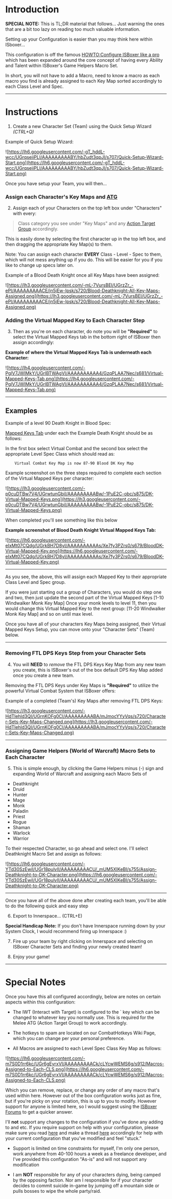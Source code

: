 # Introduction #

**SPECIAL NOTE:** This is TL;DR material that follows... Just warning the ones that are a bit too lazy on reading too much valuable information.

Setting up your Configuration is easier than you may think here within ISboxer...

This configuration is off the famous [HOWTO:Configure ISBoxer like a pro](http://isboxer.com/wiki/HOWTO:Configure_ISBoxer_like_a_pro) which has been expanded around the core concept of having every Ability and Talent within ISBoxer's Game Helpers Macro Set.

In short, you will not have to add a Macro, need to know a macro as each macro you find is already assigned to each Key Map sorted accordingly to each Class Level and Spec.


---


# Instructions #

1. Create a new Character Set (Team) using the Quick Setup Wizard _(CTRL+Q)_

Example of Quick Setup Wizard:

![https://lh6.googleusercontent.com/-gT_hddL-wcc/UGrqseiiPLI/AAAAAAAAABY/hbZudt3qpJI/s707/Quick-Setup-Wizard-Start.png](https://lh6.googleusercontent.com/-gT_hddL-wcc/UGrqseiiPLI/AAAAAAAAABY/hbZudt3qpJI/s707/Quick-Setup-Wizard-Start.png)

Once you have setup your Team, you will then...

### Assign each Character's Key Maps and [ATG](http://isboxer.com/wiki/Action_Target_Group) ###

2. Assign each of your Characters on the top left box under "Characters" with every:
> Class category you see under "Key Maps"
> and any [Action Target Group](http://isboxer.com/wiki/Action_Target_Group) accordingly.

This is easily done by selecting the first character up in the top left box, and then dragging the appropriate Key Map(s) to them.

Note: You can assign each character **EVERY** Class - Level - Spec to them, which will not mess anything up if you do. This will be easier for you if you like to change up specs later on.

Example of a Blood Death Knight once all Key Maps have been assigned:

![https://lh3.googleusercontent.com/-mL-7VursBEI/UGrzZr_-ePI/AAAAAAAAACE/jn5jEw-Ipsk/s720/Blood-Deathknight-All-Key-Maps-Assigned.png](https://lh3.googleusercontent.com/-mL-7VursBEI/UGrzZr_-ePI/AAAAAAAAACE/jn5jEw-Ipsk/s720/Blood-Deathknight-All-Key-Maps-Assigned.png)

### Adding the Virtual Mapped Key to Each Character Step ###

3. Then as you're on each character, do note you will be **"Required"** to select the Virtual Mapped Keys tab in the bottom right of ISBoxer then assign accordingly:

**Example of where the Virtual Mapped Keys Tab is underneath each Character:**

![https://lh4.googleusercontent.com/-PglV7JWIMkY/UGrlBTWAgVI/AAAAAAAAAA4/GzqPLAA7Nec/s681/Virtual-Mapped-Keys-Tab.png](https://lh4.googleusercontent.com/-PglV7JWIMkY/UGrlBTWAgVI/AAAAAAAAAA4/GzqPLAA7Nec/s681/Virtual-Mapped-Keys-Tab.png)


---


## Examples ##

Example of a level 90 Death Knight in Blood Spec:

[Mapped Keys Tab](Virtual.md) under each the Example Death Knight should be as follows:

In the first box select Virtual Combat and the second box select the appropriate Level Spec Class which should read as:

```
    Virtual Combat Key Map is now 87-90 Blood DK Key Map
```

Example screenshot on the three steps required to complete each section of the Virtual Mapped Keys per character:

![https://lh3.googleusercontent.com/-p0cuDTBw7V4/UGrwtunGbiI/AAAAAAAAABw/-1PuE2C-obc/s875/DK-Virtual-Mapped-Keys.png](https://lh3.googleusercontent.com/-p0cuDTBw7V4/UGrwtunGbiI/AAAAAAAAABw/-1PuE2C-obc/s875/DK-Virtual-Mapped-Keys.png)

When completed you'll see something like this below

**Example screenshot of Blood Death Knight Virtual Mapped Keys Tab:**

![https://lh6.googleusercontent.com/-eIxMt07CQdg/UGrkBH7D8yI/AAAAAAAAAAs/Xe7fy3PZrs0/s679/BloodDK-Virtual-Mapped-Key.png](https://lh6.googleusercontent.com/-eIxMt07CQdg/UGrkBH7D8yI/AAAAAAAAAAs/Xe7fy3PZrs0/s679/BloodDK-Virtual-Mapped-Key.png)


---


As you see, the above, this will assign each Mapped Key to their appropriate Class Level and Spec group.

If you were just starting out a group of Characters, you would do step one and two, then just update the second part of the Virtual Mapped Keys [1-10 Windwalker Monk Key Map] Once your monk levels to level 11, then you would change this Virtual Mapped Key to the next group: [11-20 Windwalker Monk Key Map] and so on until max level.

Once you have all of your characters Key Maps being assigned, their Virtual Mapped Keys Setup, you can move onto your "Character Sets" (Team) below.

---


### Removing FTL DPS Keys Step from your Character Sets ###

4. You will **NEED** to _remove_ the FTL DPS Keys Key Map from any new team you create, this is ISBoxer's out of the box default DPS Key Map added once you create a new team.

Removing the FTL DPS Keys under Key Maps is **"Required"** to utilize the powerful Virtual Combat System that ISBoxer offers:

Example of a completed (Team's) Key Maps after removing FTL DPS Keys:

![https://lh3.googleusercontent.com/-HdTlehld3QI/UGrnKOFg0CI/AAAAAAAAABA/mJmocYYyVqs/s720/Character-Sets-Key-Maps-Changed.png](https://lh3.googleusercontent.com/-HdTlehld3QI/UGrnKOFg0CI/AAAAAAAAABA/mJmocYYyVqs/s720/Character-Sets-Key-Maps-Changed.png)

---


### Assigning Game Helpers (World of Warcraft) Macro Sets to Each Character ###

5. This is simple enough, by clicking the Game Helpers minus (-) sign and expanding World of Warcraft and assigning each Macro Sets of

  * Deathknight
  * Druid
  * Hunter
  * Mage
  * Monk
  * Paladin
  * Priest
  * Rogue
  * Shaman
  * Warlock
  * Warrior

To their respected Character, so go ahead and select one. I'll select Deathknight Macro Set and assign as follows:

![https://lh6.googleusercontent.com/-YTd30SzEwiI/UGr18pulvII/AAAAAAAAACU/_mUM5XIKeBI/s755/Assign-Deathknight-to-DK-Character.png](https://lh6.googleusercontent.com/-YTd30SzEwiI/UGr18pulvII/AAAAAAAAACU/_mUM5XIKeBI/s755/Assign-Deathknight-to-DK-Character.png)


---


Once you have all of the above done after creating each team, you'll be able to do the following quick and easy step

6. Export to Innerspace... (CTRL+E)

**Special Handicap Note:** If you don't have Innerspace running down by your System Clock, I would recommend firing up Innerspace :)

7. Fire up your team by right clicking on Innerspace and selecting on ISBoxer Character Sets and finding your newly created team!

8. Enjoy your game!


---


# Special Notes #

Once you have this all configured accordingly, below are notes on certain aspects within this configuration:

  * The IWT (Interact with Target) is configured to the ` key which can be changed to whatever key you normally use. This is required for the Melee ATG (Action Target Group) to work accordingly.

  * The hotkeys to spam are located on our CombatHotkeys Wiki Page, which you can change per your personal preference.

  * All Macros are assigned to each Level Spec Class Key Map as follows:

![https://lh6.googleusercontent.com/-m7S0D1rr6kc/UGr6gEyrxVI/AAAAAAAAACk/cLYcwWEMS6g/s912/Macros-Assigned-to-Each-CLS.png](https://lh6.googleusercontent.com/-m7S0D1rr6kc/UGr6gEyrxVI/AAAAAAAAACk/cLYcwWEMS6g/s912/Macros-Assigned-to-Each-CLS.png)

Which you can remove, replace, or change any order of any macro that's used within here. However out of the box configuration works just as fine, but if you're picky on your rotation, this is up to you to modify. However support for anyone is limited here, so I would suggest using the [ISBoxer Forums](http://isboxer.com/forum/) to get a quicker answer.

I'll **not** support any changes to the configuration if you've done any adding to and etc. If you require support on help with your configuration, please make sure you read [here](http://isboxer.com/forum/viewtopic.php?f=4&t=13) and make a thread [here](http://isboxer.com/forum/viewforum.php?f=4) accordingly for help with your current configuration that you've modified and feel "stuck."

  * Support is limited on time constraints for myself, I'm only one person, work anywhere from 40-100 hours a week as a freelance developer, and I've provided this configuration "As-is" and will not support any modification

  * I am **NOT** responsible for any of your characters dying, being camped by the opposing faction. Nor am I responsible for if your character decides to commit suicide in-game by jumping off a mountain side or pulls bosses to wipe the whole party/raid.
